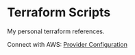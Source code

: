 # Terraform Scripts
My personal terraform references.

Connect with AWS: [Provider Configuration](git@github.com:Harshak777/terraform_scripts.git)